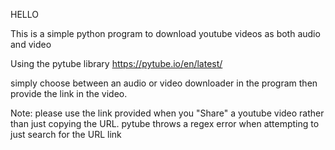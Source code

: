 HELLO

This is a simple python program to download youtube videos as both audio and video

Using the pytube library https://pytube.io/en/latest/

simply choose between an audio or video downloader in the program then provide the link in the video.

Note: please use the link provided when you "Share" a youtube video rather than just copying the URL. pytube throws a regex error when attempting to just search for the URL link

